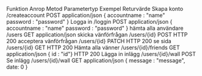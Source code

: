 Funktion 	                 Anrop 	        Metod 	    Parametertyp 	    Exempel 	                Returvärde
Skapa konto                 /createaccount  POST        application/json    { accountname : "name"      
                                                                              password    : "password" }
Logga in                    /loggin         POST        application/json    { accountname : "name"
                                                                              password    : "password" }
hämta alla användare        /users          GET         application/json
skicka vänförfrågan         /users/{id}     POST                                                        HTTP 200
acceptera vänförfrågan      /users/{id}     PATCH                                                       HTTP 200
se sida                     /users/{id}     GET                                                         HTTP 200
Hämta alla vänner           /users/{id}/friends        GET         application/json    { id : "id"}                HTTP 200
Lägga in inlägg             /users/{id}/wall POST
Se inlägg                  /users/{id}/wall  GET        application/json     { message : "message", date: 0 }


